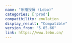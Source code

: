 ```yaml
---
name: "乐播投屏 (Lebo)"
categories: ['prod']
compatibility: emulation
display_result: "Compatible"
version_from: "5.05.66"
link: https://www.lebo.cn/
---
```

